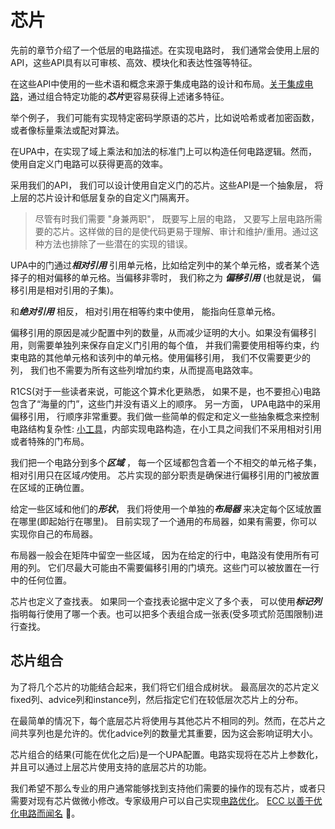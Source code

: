 # 芯片

先前的章节介绍了一个低层的电路描述。在实现电路时， 我们通常会使用上层的API，这些API具有以可审核、高效、模块化和表达性强等特征。

在这些API中使用的一些术语和概念来源于集成电路的设计和布局。[关于集成电路](https://opencores。org/)，通过组合特定功能的***芯片***更容易获得上述诸多特征。


举个例子， 我们可能有实现特定密码学原语的芯片，比如说哈希或者加密函数，或者像标量乘法或配对算法。

在UPA中，在实现了域上乘法和加法的标准门上可以构造任何电路逻辑。然而， 使用自定义门电路可以获得更高的效率。

采用我们的API， 我们可以设计使用自定义门的芯片。这些API是一个抽象层， 将上层的芯片设计和低层复杂的自定义门隔离开。


> 尽管有时我们需要 "身兼两职"， 既要写上层的电路， 又要写上层电路所需要的芯片。这样做的目的是使代码更易于理解、审计和维护/重用。通过这种方法也排除了一些潜在的实现的错误。


UPA中的门通过***相对引用*** 引用单元格，比如给定列中的某个单元格，或者某个选择子的相对偏移的单元格。当偏移非零时， 我们称之为 ***偏移引用*** (也就是说， 偏移引用是相对引用的子集)。

和***绝对引用*** 相反， 相对引用在相等约束中使用， 能指向任意单元格。

偏移引用的原因是减少配置中列的数量，从而减少证明的大小。如果没有偏移引用，则需要单独列来保存自定义门引用的每个值，
并我们需要使用相等约束，约束电路的其他单元格和该列中的单元格。使用偏移引用， 我们不仅需要更少的列， 我们也不需要为所有这些列增加约束，从而提高电路效率。

R1CS(对于一些读者来说，可能这个算术化更熟悉， 如果不是，也不要担心)电路包含了“海量的门”，这些门并没有语义上的顺序。 另一方面， UPA电路中的采用偏移引用， 行顺序非常重要。我们做一些简单的假定和定义一些抽象概念来控制电路结构复杂性:  [小工具](gadgets.md)，内部实现电路构造，在小工具之间我们不采用相对引用或者特殊的门布局。

我们把一个电路分到多个***区域*** ， 每一个区域都包含着一个不相交的单元格子集， 相对引用只在区域*内*使用。 芯片实现的部分职责是确保进行偏移引用的门被放置在区域的正确位置。

给定一些区域和他们的***形状***，  我们将使用一个单独的***布局器*** 来决定每个区域放置在哪里(即起始行在哪里)。
目前实现了一个通用的布局器，如果有需要，你可以实现你自己的布局器。

布局器一般会在矩阵中留空一些区域， 因为在给定的行中，电路没有使用所有可用的列。 它们尽最大可能由不需要偏移引用的门填充。这些门可以被放置在一行中的任何位置。

芯片也定义了查找表。 如果同一个查找表论据中定义了多个表， 可以使用***标记列***指明每行使用了哪一个表。也可以把多个表组合成一张表(受多项式阶范围限制)进行查找。

## 芯片组合
为了将几个芯片的功能结合起来，我们将它们组合成树状。
最高层次的芯片定义fixed列、advice列和instance列，然后指定它们在较低层次芯片上的分布。

在最简单的情况下，每个底层芯片将使用与其他芯片不相同的列。然而，在芯片之间共享列也是允许的。优化advice列的数量尤其重要，因为这会影响证明大小。


芯片组合的结果(可能在优化之后)是一个UPA配置。电路实现将在芯片上参数化，并且可以通过上层芯片使用支持的底层芯片的功能。

我们希望不那么专业的用户通常能够找到支持他们需要的操作的现有芯片，或者只需要对现有芯片做微小修改。专家级用户可以自己实现[电路优化](https://zips.z.cash/protocol/canopy。pdf#circuitdesign)。 [ECC 以善于优化电路而闻名](https://electriccoin.co/blog/cultivating-sapling-faster-zksnarks/) 🙂。

